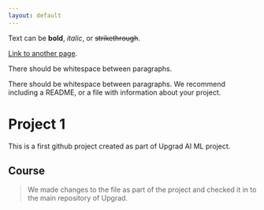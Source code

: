 ```yaml
---
layout: default
---
```


Text can be **bold**, _italic_, or ~~strikethrough~~.

[Link to another page](./another-page.html).

There should be whitespace between paragraphs.

There should be whitespace between paragraphs. We recommend including a README, or a file with information about your project.

# Project 1

This is a first github project created as part of Upgrad AI ML project. 

## Course

> We made changes to the file as part of the project and checked it in to the main repository of Upgrad.



